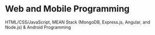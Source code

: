 # Web and Mobile Programming
HTML/CSS/JavaScript, MEAN Stack (MongoDB, Express.js, Angular, and Node.js) & Android Programming

